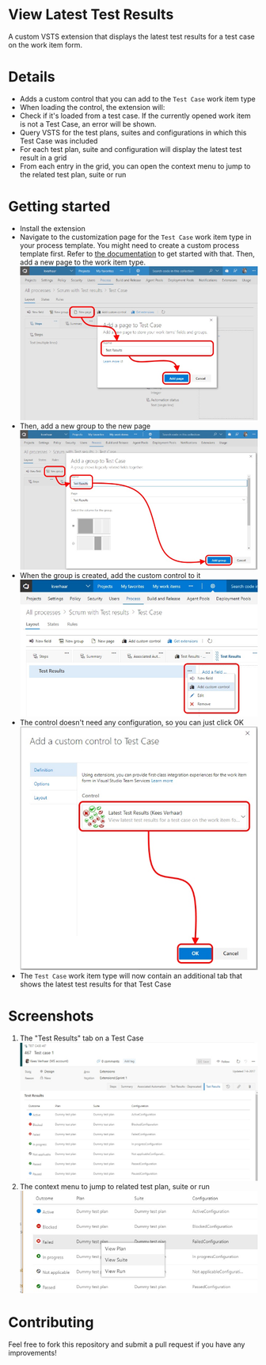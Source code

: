 # View Latest Test Results
A custom VSTS extension that displays the latest test results for a test case on the work item form.

# Details
* Adds a custom control that you can add to the `Test Case` work item type
* When loading the control, the extension will:
 * Check if it's loaded from a test case. If the currently opened work item is not a Test Case, an error will be shown.
 * Query VSTS for the test plans, suites and configurations in which this Test Case was included
 * For each test plan, suite and configuration will display the latest test result in a grid
* From each entry in the grid, you can open the context menu to jump to the related test plan, suite or run

# Getting started
* Install the extension
* Navigate to the customization page for the `Test Case` work item type in your process template. You might need to create a custom process template first. Refer to [the documentation](https://docs.microsoft.com/en-us/vsts/work/customize/process/customize-process?toc=/vsts/work/customize/toc.json&bc=/vsts/work/customize/breadcrumb/toc.json&view=vsts) to get started with that. Then, add a new page to the work item type.
![customize-wit-addpage](doc/AddNewPage.jpg)
* Then, add a new group to the new page
![customize-wit-addgroup](doc/AddGroup.jpg)
* When the group is created, add the custom control to it
![customize-wit-addcustomcontrol](doc/AddCustomControl.jpg)
* The control doesn't need any configuration, so you can just click OK
![customize-wit-addcustomcontrol2](doc/AddCustomControl2.jpg)
* The `Test Case` work item type will now contain an additional tab that shows the latest test results for that Test Case

# Screenshots
1. The "Test Results" tab on a Test Case
![testresults-tab](doc/TestCaseForm.jpg)
2. The context menu to jump to related test plan, suite or run
![testresults-contextmenu](doc/ContextMenu.jpg)

# Contributing
Feel free to fork this repository and submit a pull request if you have any improvements!